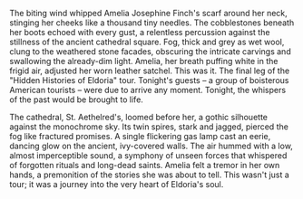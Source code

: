 The biting wind whipped Amelia Josephine Finch's scarf around her neck, stinging her cheeks like a thousand tiny needles.  The cobblestones beneath her boots echoed with every gust, a relentless percussion against the stillness of the ancient cathedral square.  Fog, thick and grey as wet wool, clung to the weathered stone facades, obscuring the intricate carvings and swallowing the already-dim light.  Amelia, her breath puffing white in the frigid air, adjusted her worn leather satchel.  This was it. The final leg of the "Hidden Histories of Eldoria" tour.  Tonight's guests – a group of boisterous American tourists – were due to arrive any moment.  Tonight, the whispers of the past would be brought to life.

The cathedral, St. Aethelred's, loomed before her, a gothic silhouette against the monochrome sky.  Its twin spires, stark and jagged, pierced the fog like fractured promises.  A single flickering gas lamp cast an eerie, dancing glow on the ancient, ivy-covered walls.  The air hummed with a low, almost imperceptible sound, a symphony of unseen forces that whispered of forgotten rituals and long-dead saints.  Amelia felt a tremor in her own hands, a premonition of the stories she was about to tell. This wasn't just a tour; it was a journey into the very heart of Eldoria's soul.
